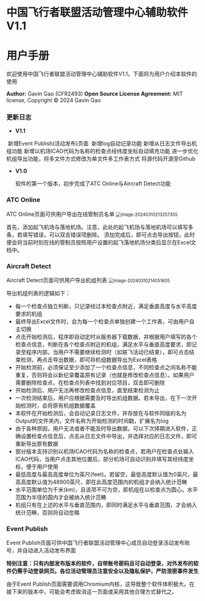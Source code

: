# 中国飞行者联盟活动管理中心辅助软件V1.1

# 用户手册

欢迎使用中国飞行者联盟活动管理中心辅助软件V1.1，下面将为用户介绍本软件的使用

**Author:** 
	Gavin Gao (CFR2493)
**Open Source License Agreement:**
	MIT license, Copyright © 2024 Gavin Gao



### 更新日志

- **V1.1**

​	新增Event Publish(活动发布)页面
​	新增log自动记录功能
​	新增从日志文件导出机组功能
​	新增以机场ICAO代码为名称的检查点经纬度坐标自动填充功能
​	进一步优化机组导出功能，将多文件方式修改为单文件多工作表方式
​	将源代码开源至Github

- **V1.0**

  软件的第一个版本，初步完成了ATC Online与Aircraft Detect功能

### ATC Online

ATC Online页面可供用户导出在线管制员名单	<img src="C:\Users\Gavin Gao\AppData\Roaming\Typora\typora-user-images\image-20240310213257355.png" alt="image-20240310213257355" style="zoom: 80%;" />

首先，添加起飞机场与落地机场。注意，此处的起飞机场与落地机场可以填写多条，若填写错误，可以双击错误项删除。
添加完成后，即可点击导出按钮，此时便会将当前时刻在线的管制员按照用户设置的起飞落地机场分类后显示在Excel文档中。

### Aircraft Detect

Aircraft Detect页面可供用户导出机组列表	<img src="C:\Users\Gavin Gao\AppData\Roaming\Typora\typora-user-images\image-20240310214051605.png" alt="image-20240310214051605" style="zoom:80%;" />

导出机组列表的逻辑如下：

- 每一个检查点独立判断，只记录经过本检查点附近，满足垂直高度与水平高度要求的机组
- 最终导出Excel文件时，会为每一个检查点单独创建一个工作表，可由用户自主切换
- 点击开始检测后，程序即自动定时从服务器下载数据，并根据用户填写的各个检查点信息，判断在各个检查点附近的机组，满足水平与垂直高度要求，即记录至程序内部。当用户不需要继续检测时（如联飞活动已结束），即可点击结束检测，再点击导出数据，即可将机组数据导出为Excel表格
- 开始检测前，必须保证至少添加了一个检查点信息，不同检查点之间名称不能重复，否则将会以新纪录覆盖原有记录（也就是修改检查点信息）。如果用户需要删除检查点，在检查点列表中找到对应项目，双击即可删除
- 开始检测后，用户无法再修改检查点信息，直至结束检测为止
- 一次检测结束后，用户应根据需要及时导出机组数据。若未导出，在下一次开始检测时，会将原有机组数据覆盖
- 本软件在开始检测后，会自动记录日志文件，并存放在与软件同级的名为Output的文件夹内，文件名称为开始检测的时间戳，扩展名为log
- 由于各种原因，用户无法或者不能及时导出数据，可以下次择期进入软件，正确设置检查点信息后，点击从日志文件中导出，并选择对应的日志文件，即可重新导出原有数据
- 部分版本支持识别以机场ICAO代码为名称的检查点，若用户在检查点处输入ICAO代码，当用户点击其他位置后，部分机场可自动识别并填写其经纬度坐标，便于用户使用
- 最低高度与最高高度单位为英尺(feet)。若留空，最低高度默认值为0英尺，最高高度默认值为48900英尺，即在此高度范围内的机组才会纳入统计范畴
- 水平范围单位为千米(km)，且该项不可为空，即机组在以检查点为圆心，水平范围为半径的圆内才会被纳入统计范畴
- 机组只有在上述的水平与垂直范围内，即同时满足水平与垂直范围，才会纳入统计范畴，否则将自动忽略

### Event Publish

Event Publish页面可供中国飞行者联盟活动管理中心成员自动登录活动发布账号，并自动进入活动发布界面

**特别注意：只有内部发布版本的软件，自带账号密码且可自动登录，对外发布的软件仍需手动登录网页。各位活动管理员注意安全以及隐私保护，严防泄密事件发生**

由于Event Publish页面需要调用Chromium内核，这导致整个软件体积极大。在接下来的版本中，可能会考虑取消这一页面或采用其他合理方式替代之。
